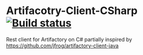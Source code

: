 # Artifacotry-Client-CSharp [![Build status](https://ci.appveyor.com/api/projects/status/7q38la3x5wo4lffc?svg=true)](https://ci.appveyor.com/project/Gotcha7770/artifacotry-client-csharp)
Rest client for Artifactory on C# partially inspired by https://github.com/jfrog/artifactory-client-java

